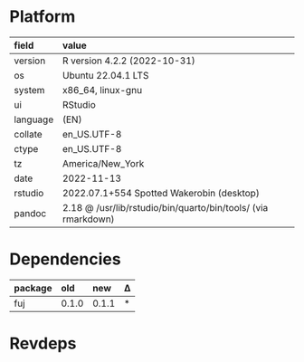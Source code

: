 # Platform

|field    |value                                                         |
|:--------|:-------------------------------------------------------------|
|version  |R version 4.2.2 (2022-10-31)                                  |
|os       |Ubuntu 22.04.1 LTS                                            |
|system   |x86_64, linux-gnu                                             |
|ui       |RStudio                                                       |
|language |(EN)                                                          |
|collate  |en_US.UTF-8                                                   |
|ctype    |en_US.UTF-8                                                   |
|tz       |America/New_York                                              |
|date     |2022-11-13                                                    |
|rstudio  |2022.07.1+554 Spotted Wakerobin (desktop)                     |
|pandoc   |2.18 @ /usr/lib/rstudio/bin/quarto/bin/tools/ (via rmarkdown) |

# Dependencies

|package |old   |new   |Δ  |
|:-------|:-----|:-----|:--|
|fuj     |0.1.0 |0.1.1 |*  |

# Revdeps

